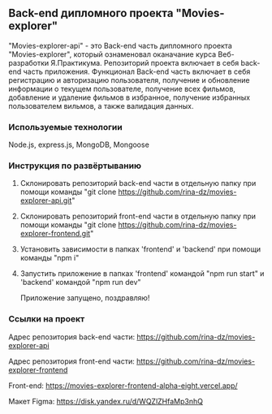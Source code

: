 ## Back-end дипломного проекта "Movies-explorer"

"Movies-explorer-api" - это Back-end часть дипломного проекта "Movies-explorer", который ознаменовал оканачание курса Веб-разработки Я.Практикума. Репозиторий проекта включает в себя back-end часть приложения. Функционал Back-end часть включает в себя регистрацию и авторизацию пользователя, получение и обновление информации о текущем пользователе, получение всех фильмов, добавление и удаление фильмов в избранное, получение избранных пользователем вильмов, а также валидация данных.

### Используемые технологии

Node.js, express.js, MongoDB, Mongoose

### Инструкция по развёртыванию

1. Склонировать репозиторий back-end части в отдельную папку при помощи команды "git clone https://github.com/rina-dz/movies-explorer-api.git"
2. Склонировать репозиторий front-end части в отдельную папку при помощи команды "git clone https://github.com/rina-dz/movies-explorer-frontend.git"
3. Установить зависимости в папках 'frontend' и 'backend' при помощи команды "npm i"
4. Запустить приложение в папках 'frontend' командой "npm run start" и 'backend' командой "npm run dev"
 
   Приложение запущено, поздравляю!

### Ссылки на проект

Адрес репозитория back-end части: https://github.com/rina-dz/movies-explorer-api

Адрес репозитория front-end части: https://github.com/rina-dz/movies-explorer-frontend



Front-end: https://movies-explorer-frontend-alpha-eight.vercel.app/

Макет Figma: https://disk.yandex.ru/d/WQZlZHfaMp3nhQ

